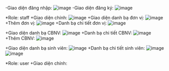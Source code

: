 -Giao diện đăng nhập:
![image](https://github.com/user-attachments/assets/6612f482-33f1-4ddb-810f-a8f42db04d36)
-Giao diện đăng ký:
![image](https://github.com/user-attachments/assets/908168d8-63b3-427f-88d4-b7dcefa62275)

*Role: staff
+Giao diện chính:
![image](https://github.com/user-attachments/assets/91a73c7a-8110-45ab-aa98-d0128bd4b90b)
+Giao diện danh bạ đơn vị:
![image](https://github.com/user-attachments/assets/60605fb8-6486-4f3a-bd53-3a666c94e788)
+Thêm đơn vị:
![image](https://github.com/user-attachments/assets/240b10e8-54d3-4d49-a5d2-3815af33b8f1)
+Danh bạ chi tiết đơn vị:
![image](https://github.com/user-attachments/assets/04d00119-be8f-426f-996d-4307d9c54db4)


+Giao diện danh bạ CBNV:
![image](https://github.com/user-attachments/assets/e66b5f4c-f3d3-4b3b-9328-d2eb80cb4879)
+Danh bạ chi tiết CBNV:
![image](https://github.com/user-attachments/assets/aa1cda73-b585-4422-8036-26bd1e7189d2)
+Thêm CBNV:
![image](https://github.com/user-attachments/assets/2656d4cb-d21e-43fb-927e-2079aa17f4ef)


+Giao diện danh bạ sinh viên:
![image](https://github.com/user-attachments/assets/6edea0fd-3973-4dca-909e-f43d48d205a2)
+Danh bạ chi tiết sinh viên: 
![image](https://github.com/user-attachments/assets/2c24793f-7709-4732-8faa-392ccac73c8d)
![image](https://github.com/user-attachments/assets/233405a6-e182-47f8-9960-4c9acc2720ab)


*Role: user
+Giao diện chính:




